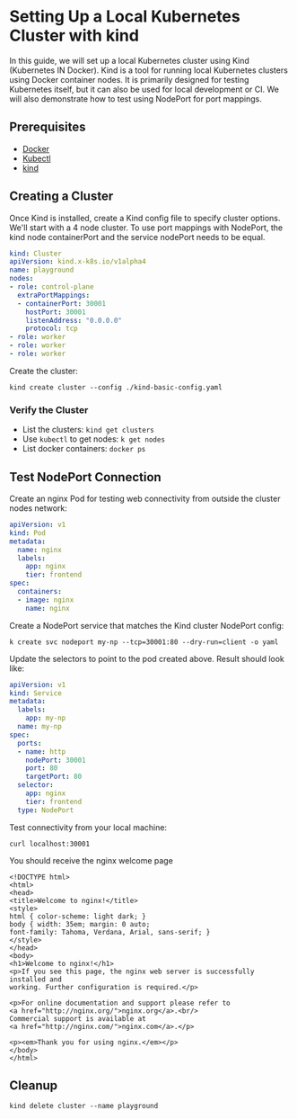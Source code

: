 # Setting Up a Local Kubernetes Cluster with kind

In this guide, we will set up a local Kubernetes cluster using Kind (Kubernetes IN Docker). Kind is a tool for running local Kubernetes clusters using Docker container nodes. It is primarily designed for testing Kubernetes itself, but it can also be used for local development or CI. We will also demonstrate how to test using NodePort for port mappings.

## Prerequisites

 - [Docker](https://docs.docker.com)
 - [Kubectl](https://kubernetes.io/docs/)
 - [kind](https://kind.sigs.k8s.io/)

## Creating a Cluster

Once Kind is installed, create a Kind config file to specify cluster options. We'll start with a 4 node cluster.
To use port mappings with NodePort, the kind node containerPort and the service nodePort needs to be equal.

``` yaml
kind: Cluster
apiVersion: kind.x-k8s.io/v1alpha4
name: playground
nodes:
- role: control-plane
  extraPortMappings:
  - containerPort: 30001
    hostPort: 30001
    listenAddress: "0.0.0.0"
    protocol: tcp
- role: worker
- role: worker
- role: worker
```

Create the cluster: 

``` shell
kind create cluster --config ./kind-basic-config.yaml
```

### Verify the Cluster

 - List the clusters: `kind get clusters`
 - Use `kubectl` to get nodes: `k get nodes`
 - List docker containers: `docker ps`



## Test NodePort Connection

Create an nginx Pod for testing web connectivity from outside the cluster nodes network:

``` yaml
apiVersion: v1
kind: Pod
metadata:
  name: nginx
  labels:
    app: nginx
    tier: frontend
spec:
  containers:
  - image: nginx
    name: nginx

```

Create a NodePort service that matches the Kind cluster NodePort config:

``` shell
k create svc nodeport my-np --tcp=30001:80 --dry-run=client -o yaml
```

Update the selectors to point to the pod created above. Result should look like:

``` yaml
apiVersion: v1
kind: Service
metadata:
  labels:
    app: my-np
  name: my-np
spec:
  ports:
  - name: http
    nodePort: 30001
    port: 80
    targetPort: 80
  selector:
    app: nginx
    tier: frontend
  type: NodePort

```

Test connectivity from your local machine:

```
curl localhost:30001
```

You should receive the nginx welcome page

``` shell
<!DOCTYPE html>
<html>
<head>
<title>Welcome to nginx!</title>
<style>
html { color-scheme: light dark; }
body { width: 35em; margin: 0 auto;
font-family: Tahoma, Verdana, Arial, sans-serif; }
</style>
</head>
<body>
<h1>Welcome to nginx!</h1>
<p>If you see this page, the nginx web server is successfully installed and
working. Further configuration is required.</p>

<p>For online documentation and support please refer to
<a href="http://nginx.org/">nginx.org</a>.<br/>
Commercial support is available at
<a href="http://nginx.com/">nginx.com</a>.</p>

<p><em>Thank you for using nginx.</em></p>
</body>
</html>

```

## Cleanup

``` shell
kind delete cluster --name playground
```